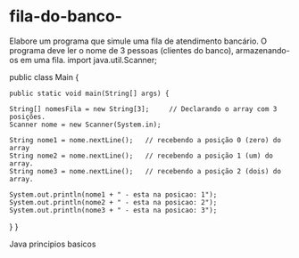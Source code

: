 # fila-do-banco-
Elabore um programa que simule uma fila de atendimento bancário. O programa deve ler o nome de 3 pessoas (clientes do banco), armazenando-os em uma fila.
 import java.util.Scanner; 
 
public class Main { 
 
    public static void main(String[] args) { 
 
    String[] nomesFila = new String[3];     // Declarando o array com 3 posições.
    Scanner nome = new Scanner(System.in); 

    String nome1 = nome.nextLine();   // recebendo a posição 0 (zero) do array
    String nome2 = nome.nextLine();   // recebendo a posição 1 (um) do array.
    String nome3 = nome.nextLine();   // recebendo a posição 2 (dois) do array.

    System.out.println(nome1 + " - esta na posicao: 1");
    System.out.println(nome2 + " - esta na posicao: 2");
    System.out.println(nome3 + " - esta na posicao: 3");
  } 
}

Java principios basicos 
